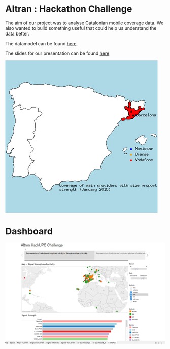 # Altran : Hackathon Challenge

The aim of our project was to analyse Catalonian mobile coverage data. We also wanted to build something useful that could help us understand the data better.

The datamodel can be found [here](https://docs.google.com/spreadsheets/d/1zyt47ZaQGOQ07VtofDvxiqOZn_XjeuxGiPyhkSU3RkY/edit?usp=sharing).

The slides for our presentation can be found [here](https://docs.google.com/presentation/d/1953fwJLt09QpGzzSrid54bwIdPvAsuGx39fvhmOnfJY/edit?usp=sharing)

!["Coverage of main mobile providers from January 2015 to October 2016"](https://github.com/HackathonUPC/Altran/blob/master/R_Analysis/plots/carrier_coverage/evolution/carrier_coverage_evolution.gif "Coverage of main mobile providers from January 2015 to October 2016")

# Dashboard
!["Altron Dashboard"](https://github.com/HackathonUPC/Altran/blob/master/tableau.png "Tableau Dashboard")